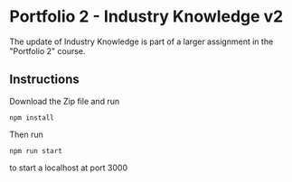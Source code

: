 # Portfolio 2 - Industry Knowledge v2
The update of Industry Knowledge is part of a larger assignment in the "Portfolio 2" course.

## Instructions
Download the Zip file and run 
```
npm install
```
Then run
```
npm run start
```
to start a localhost at port 3000